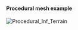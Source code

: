 #### Procedural mesh example
![Procedural_Inf_Terrain](https://github.com/NickJoannette/Simulation-Engine/blob/master/PowerTownSim/Release/terrain.png)

